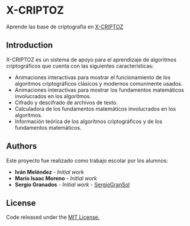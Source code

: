 # X-CRIPTOZ

Aprende las base de criptografía en [X-CRIPTOZ](https://sergiogransol.github.io/X-CRIPTOZ/layouts/main.html)

## Introduction

X-CRIPTOZ es un sistema de apoyo para el aprendizaje de algoritmos criptográficos que cuenta con las siguientes características:

* Animaciones interactivas para mostrar el funcionamiento de los algoritmos criptográficos clásicos y modernos comunmente usados.
* Animaciones interactivas para mostrar los fundamentos matemáticos involucrados en los algoritmos.
* Cifrado y descifrado de archivos de texto.
* Calculadora de los fundamentos matemáticos involucrados en los algoritmos.
* Información teórica de los algoritmos criptográficos y de los fundamentos matemáticos.

## Authors

Este proyecto fue realizado como trabajo escolar por los alumnos:

* **Iván Meléndez** - *Initial work*
* **Mario Isaac Moreno** - *Initial work*
* **Sergio Granados** - *Initial work* - [SergioGranSol](https://github.com/SergioGranSol)

## License

Code released under the [MIT License.](https://github.com/SergioGranSol/nodejsTestingApp/blob/master/LICENSE)
